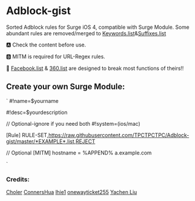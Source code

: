 # Adblock-gist
Sorted Adblock rules for Surge iOS 4, compatible with Surge Module. Some abundant rules are removed/merged to [Keywords.list](https://github.com/TPCTPCTPC/Adblock-gist/blob/master/Keywords.list)&[Suffixes.list](https://github.com/TPCTPCTPC/Adblock-gist/blob/master/Suffixes.list)

🅰 Check the content before use.

🅱 MITM is required for URL-Regex rules.

🚨 [Facebook.list](https://github.com/TPCTPCTPC/Adblock-gist/blob/master/Facebook.list) & [360.list](https://github.com/TPCTPCTPC/Adblock-gist/blob/master/360.list) are designed to break most functions of theirs!!


## Create your own Surge Module:
`
#!name=$yourname

#!desc=$yourdescription

// Optional-ignore if you need both
#!system=(ios/mac)

[Rule]
RULE-SET,https://raw.githubusercontent.com/TPCTPCTPC/Adblock-gist/master/*EXAMPLE*.list,REJECT

// Optional
[MITM]
hostname = %APPEND% a.example.com

`


### Credits:
[Choler](https://github.com/Choler/Surge)
[ConnersHua](https://github.com/ConnersHua/Profiles/tree/master)
[lhie1](https://github.com/lhie1/Rules)
[onewayticket255](https://github.com/onewayticket255/Surge-Script)
[Yachen Liu](https://community.nssurge.com/d/225-module)
